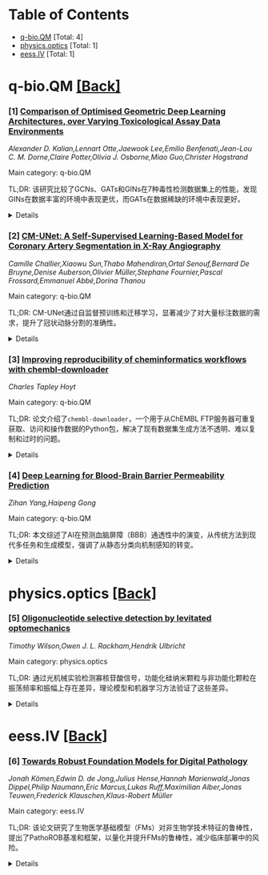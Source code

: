 <div id=toc></div>

# Table of Contents

- [q-bio.QM](#q-bio.QM) [Total: 4]
- [physics.optics](#physics.optics) [Total: 1]
- [eess.IV](#eess.IV) [Total: 1]


<div id='q-bio.QM'></div>

# q-bio.QM [[Back]](#toc)

### [1] [Comparison of Optimised Geometric Deep Learning Architectures, over Varying Toxicological Assay Data Environments](https://arxiv.org/abs/2507.17775)
*Alexander D. Kalian,Lennart Otte,Jaewook Lee,Emilio Benfenati,Jean-Lou C. M. Dorne,Claire Potter,Olivia J. Osborne,Miao Guo,Christer Hogstrand*

Main category: q-bio.QM

TL;DR: 该研究比较了GCNs、GATs和GINs在7种毒性检测数据集上的性能，发现GINs在数据丰富的环境中表现更优，而GATs在数据稀缺的环境中表现更好。


<details>
  <summary>Details</summary>
Motivation: 探索不同图神经网络架构在化学信息学中的独特影响，尤其是在毒性检测数据集上的性能差异。

Method: 对分子图进行预处理后，使用贝叶斯优化对GCNs、GATs和GINs进行优化，并在5折交叉验证中评估性能。

Result: GINs在数据丰富的毒性检测中表现最佳（AUC 0.728-0.849），而GATs在数据稀缺的环境中显著优于其他架构。

Conclusion: GINs适合数据丰富的环境，GATs适合数据稀缺的环境，且GINs在算法上与其他架构有显著差异。

Abstract: Geometric deep learning is an emerging technique in Artificial Intelligence
(AI) driven cheminformatics, however the unique implications of different Graph
Neural Network (GNN) architectures are poorly explored, for this space. This
study compared performances of Graph Convolutional Networks (GCNs), Graph
Attention Networks (GATs) and Graph Isomorphism Networks (GINs), applied to 7
different toxicological assay datasets of varying data abundance and endpoint,
to perform binary classification of assay activation. Following pre-processing
of molecular graphs, enforcement of class-balance and stratification of all
datasets across 5 folds, Bayesian optimisations were carried out, for each GNN
applied to each assay dataset (resulting in 21 unique Bayesian optimisations).
Optimised GNNs performed at Area Under the Curve (AUC) scores ranging from
0.728-0.849 (averaged across all folds), naturally varying between specific
assays and GNNs. GINs were found to consistently outperform GCNs and GATs, for
the top 5 of 7 most data-abundant toxicological assays. GATs however
significantly outperformed over the remaining 2 most data-scarce assays. This
indicates that GINs are a more optimal architecture for data-abundant
environments, whereas GATs are a more optimal architecture for data-scarce
environments. Subsequent analysis of the explored higher-dimensional
hyperparameter spaces, as well as optimised hyperparameter states, found that
GCNs and GATs reached measurably closer optimised states with each other,
compared to GINs, further indicating the unique nature of GINs as a GNN
algorithm.

</details>


### [2] [CM-UNet: A Self-Supervised Learning-Based Model for Coronary Artery Segmentation in X-Ray Angiography](https://arxiv.org/abs/2507.17779)
*Camille Challier,Xiaowu Sun,Thabo Mahendiran,Ortal Senouf,Bernard De Bruyne,Denise Auberson,Olivier Müller,Stephane Fournier,Pascal Frossard,Emmanuel Abbé,Dorina Thanou*

Main category: q-bio.QM

TL;DR: CM-UNet通过自监督预训练和迁移学习，显著减少了对大量标注数据的需求，提升了冠状动脉分割的准确性。


<details>
  <summary>Details</summary>
Motivation: 冠状动脉分割在临床实践中存在挑战，缺乏大规模标注数据集限制了自动化工具的发展。

Method: 引入CM-UNet，结合自监督预训练和有限标注数据的迁移学习。

Result: 仅用18张标注图像微调CM-UNet，Dice分数下降15.2%，而基线模型下降46.5%。

Conclusion: 自监督学习可提升分割性能，减少对大数据集的依赖，有望改善临床诊断流程和患者预后。

Abstract: Accurate segmentation of coronary arteries remains a significant challenge in
clinical practice, hindering the ability to effectively diagnose and manage
coronary artery disease. The lack of large, annotated datasets for model
training exacerbates this issue, limiting the development of automated tools
that could assist radiologists. To address this, we introduce CM-UNet, which
leverages self-supervised pre-training on unannotated datasets and transfer
learning on limited annotated data, enabling accurate disease detection while
minimizing the need for extensive manual annotations. Fine-tuning CM-UNet with
only 18 annotated images instead of 500 resulted in a 15.2% decrease in Dice
score, compared to a 46.5% drop in baseline models without pre-training. This
demonstrates that self-supervised learning can enhance segmentation performance
and reduce dependence on large datasets. This is one of the first studies to
highlight the importance of self-supervised learning in improving coronary
artery segmentation from X-ray angiography, with potential implications for
advancing diagnostic accuracy in clinical practice. By enhancing segmentation
accuracy in X-ray angiography images, the proposed approach aims to improve
clinical workflows, reduce radiologists' workload, and accelerate disease
detection, ultimately contributing to better patient outcomes. The source code
is publicly available at
https://github.com/CamilleChallier/Contrastive-Masked-UNet.

</details>


### [3] [Improving reproducibility of cheminformatics workflows with chembl-downloader](https://arxiv.org/abs/2507.17783)
*Charles Tapley Hoyt*

Main category: q-bio.QM

TL;DR: 论文介绍了`chembl-downloader`，一个用于从ChEMBL FTP服务器可重复获取、访问和操作数据的Python包，解决了现有数据集生成方法不透明、难以复制和过时的问题。


<details>
  <summary>Details</summary>
Motivation: 现有从ChEMBL衍生的数据集缺乏生成代码，导致方法不透明、难以复制且数据过时，影响了结果的解释和信任度。

Method: 开发了`chembl-downloader`，一个Python包，通过FTP服务器提供可重复的ChEMBL数据获取和操作。

Result: `chembl-downloader`提供了透明、可更新和可信赖的数据集生成工具，支持最新或指定版本的ChEMBL数据。

Conclusion: `chembl-downloader`解决了ChEMBL数据集生成中的透明性和可重复性问题，为研究提供了更可靠的工具。

Abstract: Many modern cheminformatics workflows derive datasets from ChEMBL, but few of
these datasets are published with accompanying code for their generation.
Consequently, their methodologies (e.g., selection, filtering, aggregation) are
opaque, reproduction is difficult, and interpretation of results therefore
lacks important context. Further, such static datasets quickly become
out-of-date. For example, the current version of ChEMBL is v35 (as of December
2024), but ExCAPE-DB uses v20, Deep Confidence uses v23, the consensus dataset
from Isigkeit _et al._ (2022) uses v28, and Papyrus uses v30. Therefore, there
is a need for tools that provide reproducible bulk access to the latest (or a
given) version of ChEMBL in order to enable researchers to make their derived
datasets more transparent, updatable, and trustworthy. This article introduces
`chembl-downloader`, a Python package for the reproducible acquisition, access,
and manipulation of ChEMBL data through its FTP server. It can be downloaded
under the MIT license from https://github.com/cthoyt/chembl-downloader and
installed from PyPI with `pip install chembl-downloader.`

</details>


### [4] [Deep Learning for Blood-Brain Barrier Permeability Prediction](https://arxiv.org/abs/2507.18557)
*Zihan Yang,Haipeng Gong*

Main category: q-bio.QM

TL;DR: 本文综述了AI在预测血脑屏障（BBB）通透性中的演变，从传统方法到现代多任务和生成模型，强调了从静态分类向机制感知的转变。


<details>
  <summary>Details</summary>
Motivation: 预测BBB通透性是神经药物开发的关键步骤，传统方法易产生系统误判，早期机器学习模型能力有限。AI方法因其建模能力和捕捉复杂机制的能力成为重要工具。

Method: 系统回顾了从深度神经网络到基于图的结构建模的演变，重点介绍了多任务和多模态学习策略的优势，以及生成模型和因果推理方法的应用。

Result: AI方法推动了BBB建模从静态分类向机制感知和结构功能建模的转变。

Conclusion: 这一范式转变为AI在神经药理学开发中的整合提供了方法论基础和未来路线图。

Abstract: Predicting whether a molecule can cross the blood-brain barrier (BBB) is a
key step in early-stage neuropharmaceutical development, directly influencing
both research efficiency and success rates in drug discovery. Traditional
empirical methods based on physicochemical properties are prone to systematic
misjudgements due to their reliance on static rules. Early machine learning
models, although data-driven, often suffer from limited capacity, poor
generalization, and insufficient interpretability. In recent years, artificial
intelligence (AI) methods have become essential tools for predicting BBB
permeability and guiding related drug design, owing to their ability to model
molecular structures and capture complex biological mechanisms. This article
systematically reviews the evolution of this field-from deep neural networks to
graph-based structural modeling-highlighting the advantages of multi-task and
multimodal learning strategies in identifying mechanism-relevant variables. We
further explore the emerging potential of generative models and causal
inference methods for integrating permeability prediction with mechanism-aware
drug design. BBB modeling is in the transition from static classification
toward mechanistic perception and structure-function modeling. This paradigm
shift provides a methodological foundation and future roadmap for the
integration of AI into neuropharmacological development.

</details>


<div id='physics.optics'></div>

# physics.optics [[Back]](#toc)

### [5] [Oligonucleotide selective detection by levitated optomechanics](https://arxiv.org/abs/2507.17940)
*Timothy Wilson,Owen J. L. Rackham,Hendrik Ulbricht*

Main category: physics.optics

TL;DR: 通过光机械实验检测寡核苷酸信号，功能化硅纳米颗粒与非功能化颗粒在振荡频率和振幅上存在差异，理论模型和机器学习方法验证了这些差异。


<details>
  <summary>Details</summary>
Motivation: 研究功能化硅纳米颗粒在光阱中的行为差异，以探索寡核苷酸信号的特异性检测方法。

Method: 使用1550 nm激光在真空中捕获功能化硅纳米颗粒，通过光学干涉仪检测其振荡频率和振幅，结合理论模型和机器学习分析数据。

Result: 功能化与非功能化硅纳米颗粒在振荡特性上存在显著差异，随机森林模型进一步验证了这些差异。

Conclusion: 光机械实验和机器学习方法可用于检测寡核苷酸信号，功能化硅纳米颗粒表现出独特的振荡行为。

Abstract: Here we examine the detection of oligonucleotide-specific signals in
sensitive optomechanical experiments. Silica nanoparticles (SiNPs) were
functionalized using ZnCl$_2$ and 25-mers of single-stranded deoxyadenosine and
deoxythymidine monophosphate which were optically trapped by a 1550 nm
wavelength laser in vacuum. In the optical trap, SiNPs behave as harmonic
oscillators, and their oscillation frequency and amplitude can be precisely
detected by optical interferometry. The data was compared across particle
types, revealing differences in frequency, width and amplitude of peaks with
respect to motion of the SiNPs which can be explained by a theoretical model.
Data obtained from this platform was analyzed by fitting Lorentzian curves to
the spectra. Linear discriminant analysis detected differences between the
functionalized and non-functionalized SiNPs. Random forest modeling provided
further evidence that the fitted data were different between the groups.
Transmission electron microscopy was carried out, but did not reveal any visual
differences between the particle types

</details>


<div id='eess.IV'></div>

# eess.IV [[Back]](#toc)

### [6] [Towards Robust Foundation Models for Digital Pathology](https://arxiv.org/abs/2507.17845)
*Jonah Kömen,Edwin D. de Jong,Julius Hense,Hannah Marienwald,Jonas Dippel,Philip Naumann,Eric Marcus,Lukas Ruff,Maximilian Alber,Jonas Teuwen,Frederick Klauschen,Klaus-Robert Müller*

Main category: eess.IV

TL;DR: 该论文研究了生物医学基础模型（FMs）对非生物学技术特征的鲁棒性，提出了PathoROB基准和框架，以量化并提升FMs的鲁棒性，减少临床部署中的风险。


<details>
  <summary>Details</summary>
Motivation: 生物医学FMs在临床验证中存在对非生物学技术特征（如手术技术、实验室程序等）的敏感性，可能导致临床错误，因此需要系统评估和提升其鲁棒性。

Method: 提出了PathoROB基准，包含三个新指标和四个数据集，评估了20种FMs的鲁棒性，并提出了鲁棒化框架。

Result: 实验显示所有FMs均存在鲁棒性不足问题，非鲁棒性可能导致重大诊断错误；使用更鲁棒的FMs和后处理鲁棒化可减少风险。

Conclusion: 鲁棒性评估是临床采用FMs前的必要步骤，未来FMs开发需将鲁棒性作为核心设计原则，PathoROB为跨生物医学领域的鲁棒性评估提供了蓝图。

Abstract: Biomedical Foundation Models (FMs) are rapidly transforming AI-enabled
healthcare research and entering clinical validation. However, their
susceptibility to learning non-biological technical features -- including
variations in surgical/endoscopic techniques, laboratory procedures, and
scanner hardware -- poses risks for clinical deployment. We present the first
systematic investigation of pathology FM robustness to non-biological features.
Our work (i) introduces measures to quantify FM robustness, (ii) demonstrates
the consequences of limited robustness, and (iii) proposes a framework for FM
robustification to mitigate these issues. Specifically, we developed PathoROB,
a robustness benchmark with three novel metrics, including the robustness
index, and four datasets covering 28 biological classes from 34 medical
centers. Our experiments reveal robustness deficits across all 20 evaluated
FMs, and substantial robustness differences between them. We found that
non-robust FM representations can cause major diagnostic downstream errors and
clinical blunders that prevent safe clinical adoption. Using more robust FMs
and post-hoc robustification considerably reduced (but did not yet eliminate)
the risk of such errors. This work establishes that robustness evaluation is
essential for validating pathology FMs before clinical adoption and
demonstrates that future FM development must integrate robustness as a core
design principle. PathoROB provides a blueprint for assessing robustness across
biomedical domains, guiding FM improvement efforts towards more robust,
representative, and clinically deployable AI systems that prioritize biological
information over technical artifacts.

</details>
